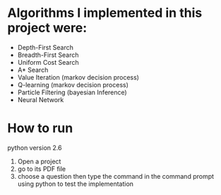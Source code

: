 # Algorithms I implemented in this project were: 
* Depth-First Search
* Breadth-First Search
* Uniform Cost Search
* A* Search
* Value Iteration (markov decision process)
* Q-learning (markov decision process)
* Particle Filtering (bayesian Inference)
* Neural Network
# How to run
python version 2.6
1. Open a project
2. go to its PDF file
3. choose a question then type the command in the command prompt using python to test the implementation
